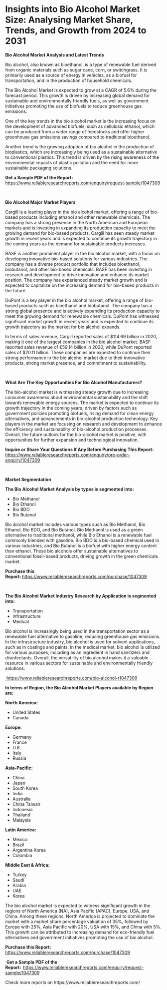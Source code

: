 <p><h1>Insights into Bio Alcohol Market Size: Analysing Market Share, Trends, and Growth from 2024 to 2031</h1></p><p><strong>Bio Alcohol Market Analysis and Latest Trends</strong></p>
<p><p>Bio alcohol, also known as bioethanol, is a type of renewable fuel derived from organic materials such as sugar cane, corn, or switchgrass. It is primarily used as a source of energy in vehicles, as a biofuel for transportation, and in the production of household chemicals.</p><p>The Bio Alcohol Market is expected to grow at a CAGR of 5.6% during the forecast period. This growth is driven by increasing global demand for sustainable and environmentally friendly fuels, as well as government initiatives promoting the use of biofuels to reduce greenhouse gas emissions.</p><p>One of the key trends in the bio alcohol market is the increasing focus on the development of advanced biofuels, such as cellulosic ethanol, which can be produced from a wider range of feedstocks and offer higher greenhouse gas emissions savings compared to traditional bioethanol.</p><p>Another trend is the growing adoption of bio alcohol in the production of bioplastics, which are increasingly being used as a sustainable alternative to conventional plastics. This trend is driven by the rising awareness of the environmental impacts of plastic pollution and the need for more sustainable packaging solutions.</p></p>
<p><strong>Get a Sample PDF of the Report:&nbsp;</strong> <a href="https://www.reliableresearchreports.com/enquiry/request-sample/1047309">https://www.reliableresearchreports.com/enquiry/request-sample/1047309</a></p>
<p>&nbsp;</p>
<p><strong>Bio Alcohol Major Market Players</strong></p>
<p><p>Cargill is a leading player in the bio alcohol market, offering a range of bio-based products including ethanol and other renewable chemicals. The company has a strong presence in the North American and European markets and is investing in expanding its production capacity to meet the growing demand for bio-based products. Cargill has seen steady market growth in recent years and is expected to continue its growth trajectory in the coming years as the demand for sustainable products increases.</p><p>BASF is another prominent player in the bio alcohol market, with a focus on developing innovative bio-based solutions for various industries. The company has a diverse product portfolio that includes bioethanol, biobutanol, and other bio-based chemicals. BASF has been investing in research and development to drive innovation and enhance its market position. The company has experienced steady market growth and is expected to capitalize on the increasing demand for bio-based products in the future.</p><p>DuPont is a key player in the bio alcohol market, offering a range of bio-based products such as bioethanol and biobutanol. The company has a strong global presence and is actively expanding its production capacity to meet the growing demand for renewable chemicals. DuPont has witnessed significant market growth in recent years and is expected to continue its growth trajectory as the market for bio alcohol expands.</p><p>In terms of sales revenue, Cargill reported sales of $114.69 billion in 2020, making it one of the largest companies in the bio alcohol market. BASF reported sales revenue of €59.14 billion in 2020, while DuPont reported sales of $20.11 billion. These companies are expected to continue their strong performance in the bio alcohol market due to their innovative products, strong market presence, and commitment to sustainability.</p></p>
<p>&nbsp;</p>
<p><strong>What Are The Key Opportunities For Bio Alcohol Manufacturers?</strong></p>
<p><p>The bio-alcohol market is witnessing steady growth due to increasing consumer awareness about environmental sustainability and the shift towards renewable energy sources. The market is expected to continue its growth trajectory in the coming years, driven by factors such as government policies promoting biofuels, rising demand for clean energy alternatives, and advancements in bio-alcohol production technology. Key players in the market are focusing on research and development to enhance the efficiency and sustainability of bio-alcohol production processes. Overall, the future outlook for the bio-alcohol market is positive, with opportunities for further expansion and technological innovation.</p></p>
<p><strong>Inquire or Share Your Questions If Any Before Purchasing This Report:</strong> <a href="https://www.reliableresearchreports.com/enquiry/pre-order-enquiry/1047309">https://www.reliableresearchreports.com/enquiry/pre-order-enquiry/1047309</a></p>
<p>&nbsp;</p>
<p><strong>Market Segmentation</strong></p>
<p><strong>The Bio Alcohol Market Analysis by types is segmented into:</strong></p>
<p><ul><li>Bio Methanol</li><li>Bio Ethanol</li><li>Bio BDO</li><li>Bio Butanol</li></ul></p>
<p><p>Bio alcohol market includes various types such as Bio Methanol, Bio Ethanol, Bio BDO, and Bio Butanol. Bio Methanol is used as a green alternative to traditional methanol, while Bio Ethanol is a renewable fuel commonly blended with gasoline. Bio BDO is a bio-based chemical used in various industries, and Bio Butanol is a biofuel with higher energy content than ethanol. These bio alcohols offer sustainable alternatives to conventional fossil-based products, driving growth in the green chemicals market.</p></p>
<p><strong>Purchase this Report:&nbsp;</strong><a href="https://www.reliableresearchreports.com/purchase/1047309">https://www.reliableresearchreports.com/purchase/1047309</a></p>
<p>&nbsp;</p>
<p><strong>The Bio Alcohol Market Industry Research by Application is segmented into:</strong></p>
<p><ul><li>Transportation</li><li>Infrastructure</li><li>Medical</li></ul></p>
<p><p>Bio alcohol is increasingly being used in the transportation sector as a renewable fuel alternative to gasoline, reducing greenhouse gas emissions. In the infrastructure industry, bio alcohol is used for solvent applications, such as in coatings and paints. In the medical market, bio alcohol is utilized for various purposes, including as an ingredient in hand sanitizers and disinfectants. Overall, the versatility of bio alcohol makes it a valuable resource in various sectors for sustainable and environmentally friendly solutions.</p></p>
<p><a href="https://www.reliableresearchreports.com/bio-alcohol-r1047309">&nbsp;https://www.reliableresearchreports.com/bio-alcohol-r1047309</a></p>
<p><strong>In terms of Region, the Bio Alcohol Market Players available by Region are:</strong></p>
<p>
    <p> <strong> North America: </strong>
        <ul>
            <li>United States</li>
            <li>Canada</li>
        </ul>
        </p> 
    <p> <strong> Europe: </strong>
        <ul>
            <li>Germany</li>
            <li>France</li>
            <li>U.K.</li>
            <li>Italy</li>
            <li>Russia</li>
        </ul>
        </p> 
    <p> <strong> Asia-Pacific: </strong>
        <ul>
            <li>China</li>
            <li>Japan</li>
            <li>South Korea</li>
            <li>India</li>
            <li>Australia</li>
            <li>China Taiwan</li>
            <li>Indonesia</li>
            <li>Thailand</li>
            <li>Malaysia</li>
        </ul>
        </p> 
    <p> <strong> Latin America: </strong>
        <ul>
            <li>Mexico</li>
            <li>Brazil</li>
            <li>Argentina Korea</li>
            <li>Colombia</li>
        </ul>
        </p> 
    <p> <strong> Middle East & Africa: </strong>
        <ul>
            <li>Turkey</li>
            <li>Saudi</li>
            <li>Arabia</li>
            <li>UAE</li>
            <li>Korea</li>
        </ul>
    </p>
    </p>
<p><p>The bio alcohol market is expected to witness significant growth in the regions of North America (NA), Asia Pacific (APAC), Europe, USA, and China. Among these regions, North America is projected to dominate the market with a market share percentage valuation of 35%, followed by Europe with 25%, Asia Pacific with 20%, USA with 15%, and China with 5%. This growth can be attributed to increasing demand for eco-friendly fuel alternatives and government initiatives promoting the use of bio alcohol.</p></p>
<p><strong>Purchase this Report: </strong><a href="https://www.reliableresearchreports.com/purchase/1047309">https://www.reliableresearchreports.com/purchase/1047309</a></p>
<p>&nbsp;<strong>Get a Sample PDF of the Report:&nbsp;&nbsp;</strong><a href="https://www.reliableresearchreports.com/enquiry/request-sample/1047309">https://www.reliableresearchreports.com/enquiry/request-sample/1047309</a></p>
<p><strong></strong></p>
<p>Check more reports on https://www.reliableresearchreports.com/</p>